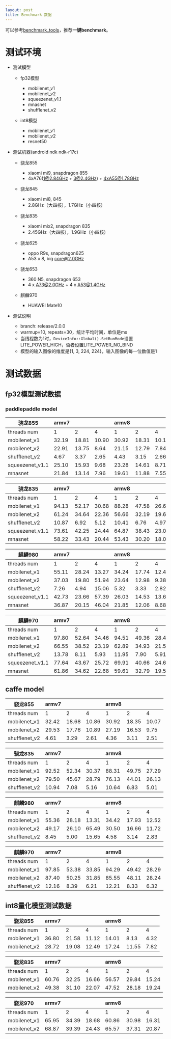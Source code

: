 ```yaml
---
layout: post
title: Benchmark 数据
---
```


可以参考[benchmark_tools](../benchmark_tools)，推荐**一键benchmark**。

# 测试环境

* 测试模型
    * fp32模型
        * mobilenet_v1
        * mobilenet_v2
        * squeezenet_v1.1
        * mnasnet
        * shufflenet_v2
    
    * int8模型
        * mobilenet_v1
        * mobilenet_v2
        * resnet50

* 测试机器(android ndk ndk-r17c)
   *  骁龙855
      * xiaomi mi9, snapdragon 855 
      * 4xA76(1@2.84GHz + 3@2.4GHz) + 4xA55@1.78GHz


   *  骁龙845
      * xiaomi mi8, 845
      * 2.8GHz（大四核），1.7GHz（小四核）

   *  骁龙835
      * xiaomi mix2, snapdragon 835
      * 2.45GHz（大四核），1.9GHz（小四核）
 
   *  骁龙625
      * oppo R9s, snapdragon625
      * A53 x 8, big core@2.0GHz
 
   * 骁龙653
      * 360 N5, snapdragon 653
      * 4 x A73@2.0GHz + 4 x A53@1.4GHz
 
   * 麒麟970
      * HUAWEI Mate10
 
* 测试说明
    * branch: release/2.0.0
    * warmup=10, repeats=30，统计平均时间，单位是ms
    * 当线程数为1时，```DeviceInfo::Global().SetRunMode```设置LITE_POWER_HIGH，否者设置LITE_POWER_NO_BIND
    * 模型的输入图像的维度是{1, 3, 224, 224}，输入图像的每一位数值是1
    
# 测试数据


## fp32模型测试数据

### paddlepaddle model

骁龙855|armv7 | | |armv8 | | |
----| ---- | ---- | ---- | ----  |----  |----
threads num|1 |2 |4 |1 |2 |4 
mobilenet_v1 |32.19 |18.81 |10.90 |30.92 |18.31 |10.15 
mobilenet_v2 |22.91 |13.75 |8.64 |21.15 |12.79 |7.84 
shufflenet_v2 |4.67 |3.37 |2.65 |4.43 |3.15 |2.66 
squeezenet_v1.1 |25.10 |15.93 |9.68 |23.28 |14.61 |8.71 
mnasnet |21.84 |13.14 |7.96 |19.61 |11.88 |7.55

骁龙835|armv7 | | |armv8 | | |
----| ---- | ---- | ---- | ----  |----  |----
threads num|1 |2 |4 |1 |2 |4 
mobilenet_v1 |94.13 |52.17 |30.68 |88.28 |47.58 |26.64 
mobilenet_v2 |61.24 |34.64 |22.36 |56.66 |32.19 |19.63 
shufflenet_v2 |10.87 |6.92 |5.12 |10.41 |6.76 |4.97 
squeezenet_v1.1 |73.61 |42.25 |24.44 |64.87 |38.43 |23.06 
mnasnet |58.22 |33.43 |20.44 |53.43 |30.20 |18.09 


麒麟980|armv7 | | |armv8 | | |
----| ---- | ---- | ---- | ----  |----  |----
threads num|1 |2 |4 |1 |2 |4 
mobilenet_v1 |55.11 |28.24 |13.27 |34.24 |17.74 |12.41 
mobilenet_v2 |37.03 |19.80 |51.94 |23.64 |12.98 |9.38 
shufflenet_v2 |7.26 |4.94 |15.06 |5.32 |3.33 |2.82 
squeezenet_v1.1 |42.73 |23.66 |57.39 |26.03 |14.53 |13.66 
mnasnet |36.87 |20.15 |46.04 |21.85 |12.06 |8.68 

麒麟970|armv7 | | |armv8 | | |
----| ---- | ---- | ---- | ----  |----  |----
threads num|1 |2 |4 |1 |2 |4 
mobilenet_v1 |97.80 |52.64 |34.46 |94.51 |49.36 |28.43 
mobilenet_v2 |66.55 |38.52 |23.19 |62.89 |34.93 |21.53 
shufflenet_v2 |13.78 |8.11 |5.93 |11.95 |7.90 |5.91 
squeezenet_v1.1 |77.64 |43.67 |25.72 |69.91 |40.66 |24.62 
mnasnet |61.86 |34.62 |22.68 |59.61 |32.79 |19.56 

## caffe model

骁龙855|armv7 | | |armv8 | | |
----| ---- | ---- | ---- | ----  |----  |----|
threads num|1 |2 |4 |1 |2 |4 |
mobilenet_v1 |32.42 |18.68 |10.86 |30.92 |18.35 |10.07 |
mobilenet_v2 |29.53 |17.76 |10.89 |27.19 |16.53 |9.75 |
shufflenet_v2 |4.61 |3.29 |2.61 |4.36 |3.11 |2.51 |


骁龙835|armv7 | | |armv8 | | |
----| ---- | ---- | ---- | ----  |----  |----|
threads num|1 |2 |4 |1 |2 |4 |
mobilenet_v1 |92.52 |52.34 |30.37 |88.31 |49.75 |27.29 |
mobilenet_v2 |79.50 |45.67 |28.79 |76.13 |44.01 |26.13 |
shufflenet_v2 |10.94 |7.08 |5.16 |10.64 |6.83 |5.01 |


麒麟980|armv7 | | |armv8 | | |
----| ---- | ---- | ---- | ----  |----  |----|
threads num|1 |2 |4 |1 |2 |4 |
mobilenet_v1 |55.36 |28.18 |13.31 |34.42 |17.93 |12.52 |
mobilenet_v2 |49.17 |26.10 |65.49 |30.50 |16.66 |11.72 |
shufflenet_v2 |8.45 |5.00 |15.65 |4.58 |3.14 |2.83 |


麒麟970|armv7 | | |armv8 | | |
----| ---- | ---- | ---- | ----  |----  |----|
threads num|1 |2 |4 |1 |2 |4 |
mobilenet_v1 |97.85 |53.38 |33.85 |94.29 |49.42 |28.29 |
mobilenet_v2 |87.40 |50.25 |31.85 |85.55 |48.11 |28.24 |
shufflenet_v2 |12.16 |8.39 |6.21 |12.21 |8.33 |6.32 |

## int8量化模型测试数据

骁龙855|armv7 | | |armv8 | | |
----| ---- | ---- | ---- | ----  |----  |----|
threads num|1 |2 |4 |1 |2 |4 |
mobilenet_v1 |36.80 |21.58 |11.12 | 14.01 |8.13 |4.32 |
mobilenet_v2 |28.72 |19.08 |12.49 | 17.24 |11.55 |7.82 |

骁龙835|armv7 | | |armv8 | | |
----| ---- | ---- | ---- | ----  |----  |----|
threads num|1 |2 |4 |1 |2 |4 |
mobilenet_v1 |60.76 |32.25 |16.66 |56.57 |29.84 |15.24 |
mobilenet_v2 |49.38 |31.10 |22.07 |47.52 |28.18 |19.24 |


骁龙970|armv7 | | |armv8 | | |
----| ---- | ---- | ---- | ----  |----  |----|
threads num|1 |2 |4 |1 |2 |4 |
mobilenet_v1 |65.95 |34.39 |18.68 |60.86 |30.98 |16.31 |
mobilenet_v2 |68.87 |39.39 |24.43 |65.57 |37.31 |20.87 |